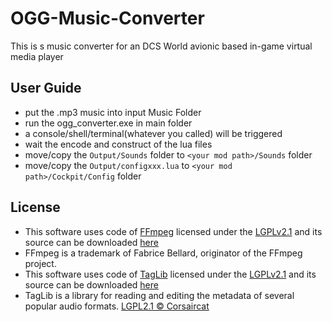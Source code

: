 # OGG-Music-Converter
This is s music converter for an DCS World avionic based in-game virtual media player

## User Guide
+ put the .mp3 music into input Music Folder
+ run the ogg_converter.exe in main folder
+ a console/shell/terminal(whatever you called) will be triggered
+ wait the encode and construct of the lua files
+ move/copy the ```Output/Sounds``` folder to ```<your mod path>/Sounds``` folder
+ move/copy the ```Output/configxxx.lua``` to ```<your mod path>/Cockpit/Config``` folder

## License

+ This software uses code of <a href=http://ffmpeg.org>FFmpeg</a> licensed under the <a href=http://www.gnu.org/licenses/old-licenses/lgpl-2.1.html>LGPLv2.1</a> and its source can be downloaded <a href=https://github.com/CorsairCat/OGG-Music-Converter>here</a>
+ FFmpeg is a trademark of Fabrice Bellard, originator of the FFmpeg project.
+ This software uses code of <a href=https://taglib.org>TagLib</a> licensed under the <a href=http://www.gnu.org/licenses/old-licenses/lgpl-2.1.html>LGPLv2.1</a> and its source can be downloaded <a href=https://github.com/CorsairCat/OGG-Music-Converter>here</a>
+ TagLib is a library for reading and editing the metadata of several popular audio formats. 
[LGPL2.1 © Corsaircat](LICENSE)